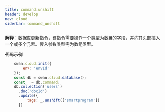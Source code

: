 ```yaml
---
title: command.unshift
header: develop
nav: cloud
siderbar: command_unshift
---
```

 


**解释**：数据库更新指令，该指令需要操作一个类型为数组的字段，并向其头部插入一个或多个元素。传入参数类型需为数组类型。

**代码示例**

```js
    swan.cloud.init({
        env: 'envId'
    });
    const db = swan.cloud.database();
    const _ = db.command;
    db.collection('users')
      .doc('docId')
      .update({
          tags: _.unshift(['smartprogram'])
      })
```
